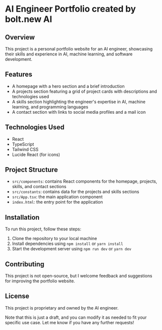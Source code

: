 # AI Engineer Portfolio created by bolt.new AI

## Overview

This project is a personal portfolio website for an AI engineer, showcasing their skills and experience in AI, machine learning, and software development.

## Features

* A homepage with a hero section and a brief introduction
* A projects section featuring a grid of project cards with descriptions and technologies used
* A skills section highlighting the engineer's expertise in AI, machine learning, and programming languages
* A contact section with links to social media profiles and a mail icon

## Technologies Used

* React
* TypeScript
* Tailwind CSS
* Lucide React (for icons)

## Project Structure

* `src/components`: contains React components for the homepage, projects, skills, and contact sections
* `src/constants`: contains data for the projects and skills sections
* `src/App.tsx`: the main application component
* `index.html`: the entry point for the application

## Installation

To run this project, follow these steps:

1. Clone the repository to your local machine
2. Install dependencies using `npm install` or `yarn install`
3. Start the development server using `npm run dev` or `yarn dev`

## Contributing

This project is not open-source, but I welcome feedback and suggestions for improving the portfolio website.

## License

This project is proprietary and owned by the AI engineer.

Note that this is just a draft, and you can modify it as needed to fit your specific use case. Let me know if you have any further requests!